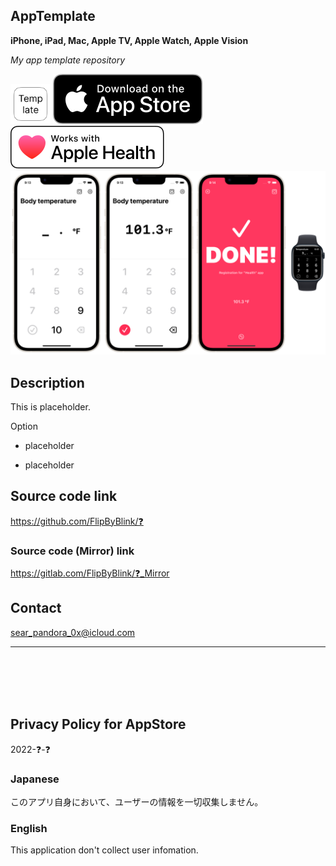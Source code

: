 AppTemplate
-----------
__iPhone, iPad, Mac, Apple TV, Apple Watch, Apple Vision__

_My app template repository_

<img src="Shared/Rest/READMEAssets/icon.png" width="64">

<a href="https://apps.apple.com/app/id❓" target="blank">
    <img src="Shared/Rest/READMEAssets/appstore_badge.svg">
</a>

<img src="Shared/Rest/READMEAssets/apple_health_badge.svg">

<img src="Shared/Rest/READMEAssets/screenshot1200w.png" width="600">


Description
------------
This is placeholder.


Option

- placeholder

- placeholder


Source code link
-----------------
https://github.com/FlipByBlink/❓

### Source code (Mirror) link
https://gitlab.com/FlipByBlink/❓_Mirror


Contact
--------
sear_pandora_0x@icloud.com


* * *

<br>
<br>
<br>
<br>


Privacy Policy for AppStore
---------------------------
2022-❓-❓

### Japanese
このアプリ自身において、ユーザーの情報を一切収集しません。

### English
This application don't collect user infomation.


<br>
<br>
<br>
<br>


<!-- URL "Support page for AppStore" -->
<!-- https://flipbyblink.github.io/❓/ -->
<!-- URL "Privacy Policy for AppStore" -->
<!-- https://flipbyblink.github.io/❓/#privacy-policy-for-appstore -->
